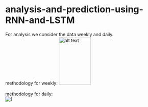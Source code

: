 # analysis-and-prediction-using-RNN-and-LSTM
For analysis we consider the data weekly and daily.<br>
methodology for weekly:
<img src="https://github.com/aanshir/analysis-and-prediction-using-RNN-and-LSTM/blob/master/f1.JP" alt="alt text" width="100" height="150">
<br>
<br>
methodology for daily:<br>
![1](https://github.com/aanshir/analysis-and-prediction-using-RNN-and-LSTM/blob/master/f2.JPG)
